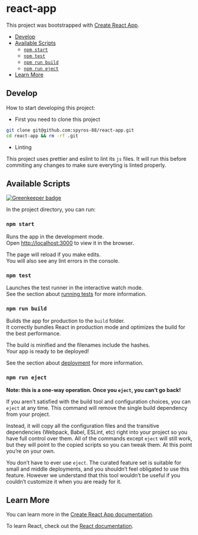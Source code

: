 # react-app

This project was bootstrapped with [Create React App](https://github.com/facebook/create-react-app).

<!-- TOC START min:2 max:3 link:true update:true -->

- [Develop](#develop)
- [Available Scripts](#available-scripts)
	- [`npm start`](#npm-start)
	- [`npm test`](#npm-test)
	- [`npm run build`](#npm-run-build)
	- [`npm run eject`](#npm-run-eject)
- [Learn More](#learn-more)

<!-- TOC END -->

## Develop

How to start developing this project:

- First you need to clone this project

```sh
git clone git@github.com:spyros-88/react-app.git
cd react-app && rm -rf .git
```

- Linting

This project uses prettier and eslint to lint its `js` files. It will run this before commiting any changes to make sure everyting is linted properly.

## Available Scripts

[![Greenkeeper badge](https://badges.greenkeeper.io/spyros-88/create-react-app-boilerplate.svg)](https://greenkeeper.io/)

In the project directory, you can run:

### `npm start`

Runs the app in the development mode.<br>
Open [http://localhost:3000](http://localhost:3000) to view it in the browser.

The page will reload if you make edits.<br>
You will also see any lint errors in the console.

### `npm test`

Launches the test runner in the interactive watch mode.<br>
See the section about [running tests](https://facebook.github.io/create-react-app/docs/running-tests) for more information.

### `npm run build`

Builds the app for production to the `build` folder.<br>
It correctly bundles React in production mode and optimizes the build for the best performance.

The build is minified and the filenames include the hashes.<br>
Your app is ready to be deployed!

See the section about [deployment](https://facebook.github.io/create-react-app/docs/deployment) for more information.

### `npm run eject`

**Note: this is a one-way operation. Once you `eject`, you can’t go back!**

If you aren’t satisfied with the build tool and configuration choices, you can `eject` at any time. This command will remove the single build dependency from your project.

Instead, it will copy all the configuration files and the transitive dependencies (Webpack, Babel, ESLint, etc) right into your project so you have full control over them. All of the commands except `eject` will still work, but they will point to the copied scripts so you can tweak them. At this point you’re on your own.

You don’t have to ever use `eject`. The curated feature set is suitable for small and middle deployments, and you shouldn’t feel obligated to use this feature. However we understand that this tool wouldn’t be useful if you couldn’t customize it when you are ready for it.

## Learn More

You can learn more in the [Create React App documentation](https://facebook.github.io/create-react-app/docs/getting-started).

To learn React, check out the [React documentation](https://reactjs.org/).
